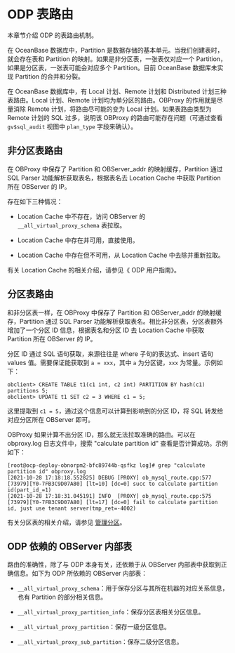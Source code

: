 ODP 表路由 
============================

本章节介绍 ODP 的表路由机制。

在 OceanBase 数据库中，Partition 是数据存储的基本单元。当我们创建表时，就会存在表和 Partition 的映射。如果是非分区表，一张表仅对应一个 Partition，如果是分区表，一张表可能会对应多个 Partition。目前 OceanBase 数据库未实现 Partition 的合并和分裂。

在 OceanBase 数据库中，有 Local 计划、Remote 计划和 Distributed 计划三种表路由。Local 计划、Remote 计划均为单分区的路由。OBProxy 的作用就是尽量消除 Remote 计划，将路由尽可能的变为 Local 计划。如果表路由类型为 Remote 计划的 SQL 过多，说明该 OBProxy 的路由可能存在问题（可通过查看 `gv$sql_audit` 视图中 `plan_type` 字段来确认）。

非分区表路由 
------------------------

在 OBProxy 中保存了 Partition 和 OBServer_addr 的映射缓存，Partition 通过 SQL Parser 功能解析获取表名，根据表名去 Location Cache 中获取 Partition 所在 OBServer 的 IP。

存在如下三种情况：

* Location Cache 中不存在，访问 OBServer 的 `__all_virtual_proxy_schema` 表拉取。

  

* Location Cache 中存在并可用，直接使用。

  

* Location Cache 中存在但不可用，从 Location Cache 中去除并重新拉取。

  




有关 Location Cache 的相关介绍，请参见《 ODP 用户指南》。

分区表路由 
-----------------------

和非分区表一样，在 OBProxy 中保存了 Partition 和 OBServer_addr 的映射缓存，Partition 通过 SQL Parser 功能解析获取表名。相比非分区表，分区表额外增加了一个分区 ID 信息，根据表名和分区 ID 去 Location Cache 中获取 Partition 所在 OBServer 的 IP。

分区 ID 通过 SQL 语句获取，来源往往是 where 子句的表达式、insert 语句 values 值。需要保证能获取到 `a = xxx`，其中 `a` 为分区键，`xxx` 为常量。示例如下：

```unknow
obclient> CREATE TABLE t1(c1 int, c2 int) PARTITION BY hash(c1) partitions 5; 
obclient> UPDATE t1 SET c2 = 3 WHERE c1 = 5;
```



这里提取到 `c1 = 5`，通过这个信息可以计算到影响到的分区 ID，将 SQL 转发给对应分区所在 OBServer 即可。

OBProxy 如果计算不出分区 ID，那么就无法拉取准确的路由。可以在 obproxy.log 日志文件中，搜索 "calculate partition id" 查看是否计算成功。示例如下：

```unknow
[root@ocp-deploy-obnorpm2-bfc89744b-qsfkz log]# grep "calculate partition id" obproxy.log
[2021-10-28 17:18:18.552825] DEBUG [PROXY] ob_mysql_route.cpp:577 [73979][Y0-7FB3C9D07A80] [lt=10] [dc=0] succ to calculate partition id(part_id_=1)
[2021-10-28 17:18:31.045191] INFO  [PROXY] ob_mysql_route.cpp:575 [73979][Y0-7FB3C9D07A80] [lt=17] [dc=0] fail to calculate partition id, just use tenant server(tmp_ret=-4002)
```



有关分区表的相关介绍，请参见 [管理分区](../../../6.administrator-guide/5.distributed-storage-management/2.manage-partitions/1.administrator-guide-overview-of-partitions.md)。

ODP 依赖的 OBServer 内部表 
--------------------------------------

路由的准确性，除了与 ODP 本身有关，还依赖于从 OBServer 内部表中获取到正确信息。如下为 ODP 所依赖的 OBServer 内部表：

* `__all_virtual_proxy_schema`：用于保存分区与其所在机器的对应关系信息，也有 Partition 的部分相关信息。

  

* `__all_virtual_proxy_partition_info`：保存分区表相关分区信息。

  

* `__all_virtual_proxy_partition`：保存一级分区信息。

  

* `__all_virtual_proxy_sub_partition`：保存二级分区信息。

  



